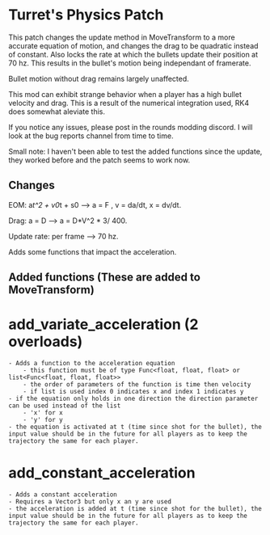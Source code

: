 # Turret's Physics Patch

This patch changes the update method in MoveTransform to a more accurate equation of motion, and changes the drag to be quadratic instead of constant. Also locks the rate at which the bullets update their position at 70 hz.
This results in the bullet's motion being independant of framerate.

Bullet motion without drag remains largely unaffected.

This mod can exhibit strange behavior when a player has a high bullet velocity and drag.
This is a result of the numerical integration used, RK4 does somewhat aleviate this.

If you notice any issues, please post in the rounds modding discord.
I will look at the bug reports channel from time to time.

Small note:
I haven't been able to test the added functions since the update, they worked before and the patch seems to work now. 

## Changes

EOM: a*t^2 + v0*t + s0 --> a = F , v = da/dt, x = dv/dt.

Drag: a = D  --> a = D*V^2 * 3/ 400.

Update rate: per frame --> 70 hz.

Adds some functions that impact the acceleration.

## Added functions (These are added to MoveTransform)

# add_variate_acceleration (2 overloads)
    - Adds a function to the acceleration equation
        - this function must be of type Func<float, float, float> or list<Func<float, float, float>>
        - the order of parameters of the function is time then velocity
        - if list is used index 0 indicates x and index 1 indicates y
    - if the equation only holds in one direction the direction parameter can be used instead of the list
        - 'x' for x
        - 'y' for y
    - the equation is activated at t (time since shot for the bullet), the input value should be in the future for all players as to keep the trajectory the same for each player.

# add_constant_acceleration
    - Adds a constant acceleration
    - Requires a Vector3 but only x an y are used
    - the acceleration is added at t (time since shot for the bullet), the input value should be in the future for all players as to keep the trajectory the same for each player.

